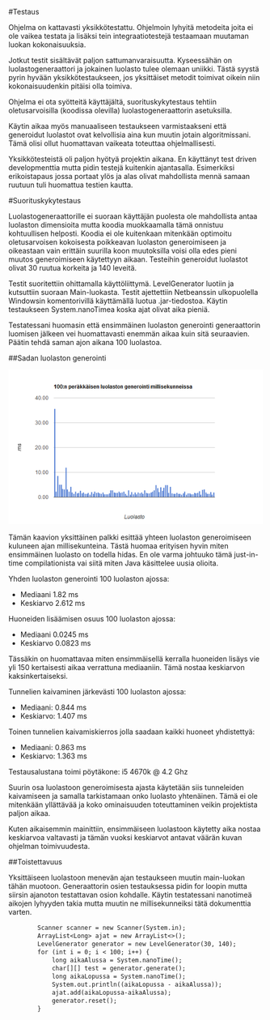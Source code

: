 #Testaus

Ohjelma on kattavasti yksikkötestattu. Ohjelmoin lyhyitä metodeita joita ei ole vaikea testata ja lisäksi tein integraatiotestejä testaamaan muutaman luokan kokonaisuuksia.

Jotkut testit sisältävät paljon sattumanvaraisuutta. Kyseessähän on luolastogeneraattori ja jokainen luolasto tulee olemaan uniikki. Tästä syystä pyrin hyvään yksikkötestaukseen, jos yksittäiset metodit toimivat oikein niin kokonaisuudenkin pitäisi olla toimiva.

Ohjelma ei ota syötteitä käyttäjältä, suorituskykytestaus tehtiin oletusarvoisilla (koodissa olevilla) luolastogeneraattorin asetuksilla.

Käytin aikaa myös manuaaliseen testaukseen varmistaakseni että generoidut luolastot ovat kelvollisia aina kun muutin jotain algoritmissani. Tämä olisi ollut huomattavan vaikeata toteuttaa ohjelmallisesti.

Yksikkötesteistä oli paljon hyötyä projektin aikana. En käyttänyt test driven developmenttia mutta pidin testejä kuitenkin ajantasalla. Esimerkiksi erikoistapaus jossa portaat ylös ja alas olivat mahdollista mennä samaan ruutuun tuli huomattua testien kautta.

#Suorituskykytestaus

Luolastogeneraattorille ei suoraan käyttäjän puolesta ole mahdollista antaa luolaston dimensioita mutta koodia muokkaamalla tämä onnistuu kohtuullisen helposti. Koodia ei ole kuitenkaan mitenkään optimoitu oletusarvoisen kokoisesta poikkeavan luolaston generoimiseen ja oikeastaan vain erittäin suurilla koon muutoksilla voisi olla edes pieni muutos generoimiseen käytettyyn aikaan. Testeihin generoidut luolastot olivat 30 ruutua korkeita ja 140 leveitä.

Testit suoritettiin ohittamalla käyttöliittymä. LevelGenerator luotiin ja kutsuttiin suoraan Main-luokasta. Testit ajettettiin Netbeanssin ulkopuolella Windowsin komentorivillä käyttämällä luotua .jar-tiedostoa. Käytin testaukseen System.nanoTimea koska ajat olivat aika pieniä. 

Testatessani huomasin että ensimmäinen luolaston generointi generaattorin luomisen jälkeen vei huomattavasti enemmän aikaa kuin sitä seuraavien. Päätin tehdä saman ajon aikana 100 luolastoa.


##Sadan luolaston generointi

![100 luolaston generoinnin kaavio](/docs/100generointia.png)

Tämän kaavion yksittäinen palkki esittää yhteen luolaston generoimiseen kuluneen ajan millisekunteina. Tästä huomaa erityisen hyvin miten ensimmäinen luolasto on todella hidas. En ole varma johtuuko tämä just-in-time compilationista vai siitä miten Java käsittelee uusia olioita.


Yhden luolaston generointi 100 luolaston ajossa:

* Mediaani 1.82 ms
* Keskiarvo 2.612 ms


Huoneiden lisäämisen osuus 100 luolaston ajossa:

* Mediaani 0.0245 ms
* Keskiarvo 0.0823 ms

Tässäkin on huomattavaa miten ensimmäisellä kerralla huoneiden lisäys vie yli 150 kertaisesti aikaa verrattuna mediaaniin. Tämä nostaa keskiarvon kaksinkertaiseksi.


Tunnelien kaivaminen järkevästi 100 luolaston ajossa:

* Mediaani: 0.844 ms
* Keskiarvo: 1.407 ms


Toinen tunnelien kaivamiskierros jolla saadaan kaikki huoneet yhdistettyä:

* Mediaani: 0.863 ms
* Keskiarvo: 1.363 ms


Testausalustana toimi pöytäkone: i5 4670k @ 4.2 Ghz


Suurin osa luolastoon generoimisesta ajasta käytetään siis tunneleiden kaivamiseen ja samalla tarkistamaan onko luolasto yhtenäinen. Tämä ei ole mitenkään yllättävää ja koko ominaisuuden toteuttaminen veikin projektista paljon aikaa.

Kuten aikaisemmin mainittiin, ensimmäiseen luolastoon käytetty aika nostaa keskiarvoa valtavasti ja tämän vuoksi keskiarvot antavat väärän kuvan ohjelman toimivuudesta.

##Toistettavuus

Yksittäiseen luolastoon menevän ajan testaukseen muutin main-luokan tähän muotoon. Generaattorin osien testauksessa pidin for loopin mutta siirsin ajanoton testattavan osion kohdalle. Käytin testatessani nanotimeä aikojen lyhyyden takia mutta muutin ne millisekunneiksi tätä dokumenttia varten.

```
        Scanner scanner = new Scanner(System.in);
        ArrayList<Long> ajat = new ArrayList<>();
        LevelGenerator generator = new LevelGenerator(30, 140);
        for (int i = 0; i < 100; i++) {
            long aikaAlussa = System.nanoTime();
            char[][] test = generator.generate();
            long aikaLopussa = System.nanoTime();
            System.out.println((aikaLopussa - aikaAlussa));
            ajat.add(aikaLopussa-aikaAlussa);
            generator.reset();
        }
```
